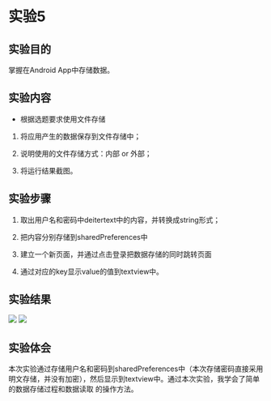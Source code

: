 # 实验5

## 实验目的

掌握在Android App中存储数据。

## 实验内容

- 根据选题要求使用文件存储

1. 将应用产生的数据保存到文件存储中；

2. 说明使用的文件存储方式：内部 or 外部；

3. 将运行结果截图。

## 实验步骤

1. 取出用户名和密码中deitertext中的内容，并转换成string形式；

2. 把内容分别存储到sharedPreferences中

3. 建立一个新页面，并通过点击登录把数据存储的同时跳转页面

4. 通过对应的key显示value的值到textview中。

## 实验结果

![](https://github.com/spemed/android-labs-2018/blob/master/com1614080901139/5_1.png)
![](https://github.com/spemed/android-labs-2018/blob/master/com1614080901139/5_2.png)

## 实验体会

本次实验通过存储用户名和密码到sharedPreferences中（本次存储密码直接采用明文存储，并没有加密），然后显示到textview中。通过本次实验，我学会了简单的数据存储过程和数据读取
的操作方法。

